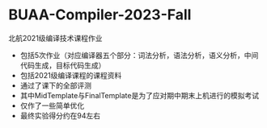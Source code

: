# BUAA-Compiler-2023-Fall

北航2021级编译技术课程作业

* 包括5次作业（对应编译器五个部分：词法分析，语法分析，语义分析，中间代码生成，目标代码生成）
* 包括2021级编译课程的课程资料
* 通过了课下的全部评测
* 其中MidTemplate与FinalTemplate是为了应对期中期末上机进行的模拟考试
* 仅作了一些简单优化
* 最终实验得分约在94左右